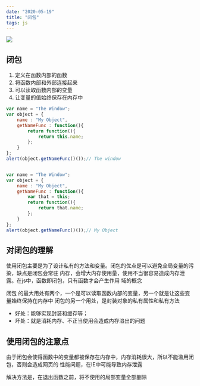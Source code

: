 ```yaml
---
date: "2020-05-19"
title: "闭包"
tags: js
---
```

![](https://cdn.jsdelivr.net/gh/funnypan/pics@master/img/20200413141906.png)

## 闭包

1. 定义在函数内部的函数
2. 将函数内部和外部连接起来
3. 可以读取函数内部的变量
4. 让变量的值始终保存在内存中

``` javascript
var name = "The Window";
var object = {
    name : "My Object",
    getNameFunc : function(){
        return function(){
            return this.name;
        };
    }
};
alert(object.getNameFunc()());// The window


var name = "The Window";
var object = {
    name : "My Object",
    getNameFunc : function(){
        var that = this;
        return function(){
            return that.name;
        };
    }
};
alert(object.getNameFunc()());// My Object
```
## 对闭包的理解
使⽤闭包主要是为了设计私有的⽅法和变量。闭包的优点是可以避免全局变量的污染，缺点是闭包会常驻
内存，会增⼤内存使⽤量，使⽤不当很容易造成内存泄露。在js中，函数即闭包，只有函数才会产⽣作⽤
域的概念

闭包 的最⼤⽤处有两个，⼀个是可以读取函数内部的变量，另⼀个就是让这些变量始终保持在内存中
闭包的另⼀个⽤处，是封装对象的私有属性和私有⽅法

- 好处：能够实现封装和缓存等；
- 坏处：就是消耗内存、不正当使⽤会造成内存溢出的问题

## 使⽤闭包的注意点
由于闭包会使得函数中的变量都被保存在内存中，内存消耗很⼤，所以不能滥⽤闭包，否则会造成⽹⻚的
性能问题，在IE中可能导致内存泄露

解决⽅法是，在退出函数之前，将不使⽤的局部变量全部删除
